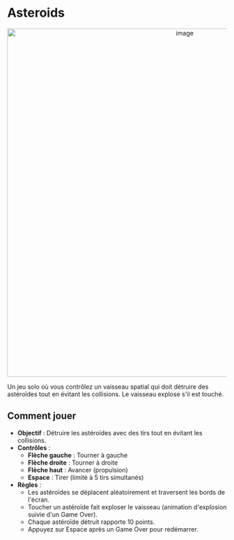 # Asteroids
<div align="center">
  <img width="799" alt="image" src="https://github.com/user-attachments/assets/0dc09fd3-3e1a-402c-9064-05ea14a1cc7f" />
</div>

Un jeu solo où vous contrôlez un vaisseau spatial qui doit détruire des astéroïdes tout en évitant les collisions. Le vaisseau explose s'il est touché.

## Comment jouer
* **Objectif** : Détruire les astéroïdes avec des tirs tout en évitant les collisions.
* **Contrôles** :
  * **Flèche gauche** : Tourner à gauche
  * **Flèche droite** : Tourner à droite
  * **Flèche haut** : Avancer (propulsion)
  * **Espace** : Tirer (limité à 5 tirs simultanés)
* **Règles** :
  * Les astéroïdes se déplacent aléatoirement et traversent les bords de l'écran.
  * Toucher un astéroïde fait exploser le vaisseau (animation d'explosion suivie d'un Game Over).
  * Chaque astéroïde détruit rapporte 10 points.
  * Appuyez sur Espace après un Game Over pour redémarrer.
